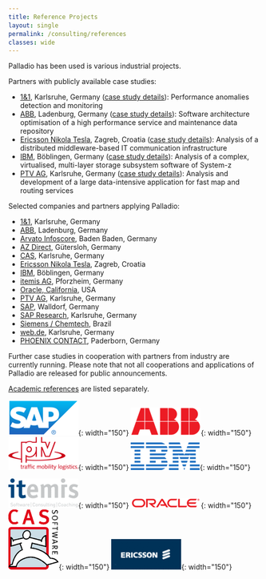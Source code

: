 ```yaml
---
title: Reference Projects
layout: single
permalink: /consulting/references
classes: wide
---
```


Palladio has been used is various industrial projects.

Partners with publicly available case studies:

- [1&1](http://www.1und1.de/), Karlsruhe, Germany ([case study details](/consulting/performance)):
    Performance anomalies detection and monitoring
- [ABB](http://www.abb.com/), Ladenburg, Germany ([case study details](/consulting/architecture_optimization)):
    Software architecture optimisation of a high performance service and maintenance data repository
- [Ericsson Nikola Tesla](http://www.ericsson.com/hr/index_en.shtml), Zagreb, Croatia ([case study details](/consulting/quality_assurance)):
    Analysis of a distributed middleware-based IT communication infrastructure
- [IBM](http://www.ibm.com/), Böblingen, Germany ([case study details](/consulting/architecture_analysis)):
    Analysis of a complex, virtualised, multi-layer storage subsystem software of System-z
- [PTV AG](http://www.ptv.de/), Karlsruhe, Germany ([case study details](/consulting/quality_prediction)):
    Analysis and development of a large data-intensive application for fast map and routing services

Selected companies and partners applying Palladio:

- [1&1](http://www.1und1.de/), Karlsruhe, Germany
- [ABB](http://www.abb.com/), Ladenburg, Germany
- [Arvato Infoscore](http://www.arvato-infoscore.de/), Baden Baden, Germany
- [AZ Direct](http://www.az-direct.com/), Gütersloh, Germany
- [CAS](http://www.cas.de/), Karlsruhe, Germany
- [Ericsson Nikola Tesla](http://www.ericsson.com/hr/index_en.shtml), Zagreb, Croatia
- [IBM](http://www.ibm.com/), Böblingen, Germany
- [itemis AG](http://www.itemis.de/), Pforzheim, Germany
- [Oracle, California](http://www.oracle.com/), USA
- [PTV AG](http://www.ptv.de/), Karlsruhe, Germany
- [SAP](http://www.sap.com/), Walldorf, Germany
- [SAP Research](http://www.sap.com/), Karlsruhe, Germany
- [Siemens / Chemtech](http://www.chemtech.com.br/), Brazil
- [web.de](http://www.web.de/), Karlsruhe, Germany
- [PHOENIX CONTACT](http://www.phoenixcontact.com/), Paderborn, Germany

Further case studies in cooperation with partners from industry are currently running. Please note that not all cooperations and applications of Palladio are released for public announcements.

[Academic references](/science/references/) are listed separately.

![SAP](/assets/images/consulting/reference_sap.png){: width="150"}
![ABB](/assets/images/consulting/reference_abb.png){: width="150"}
![ptv](/assets/images/consulting/reference_ptv.png){: width="150"}
![SAP](/assets/images/consulting/reference_ibm.png){: width="150"}

![itemis](/assets/images/consulting/reference_itemis.gif){: width="150"}
![Oracle](/assets/images/consulting/reference_oracle.png){: width="150"}
![CAS](/assets/images/consulting/reference_cas.png){: width="150"}
![ERICSSON](/assets/images/consulting/reference_ericsson.gif){: width="150"}
